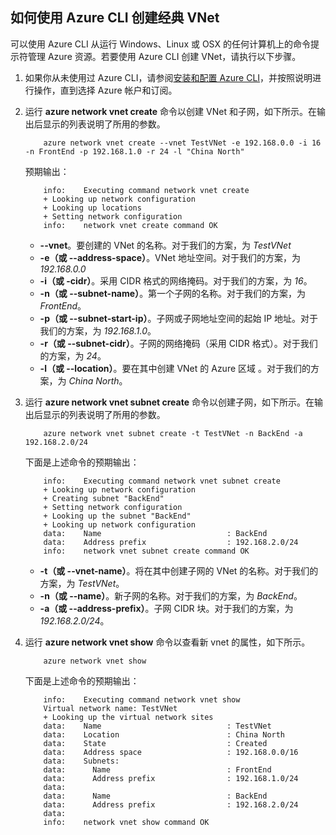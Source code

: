 ## 如何使用 Azure CLI 创建经典 VNet

可以使用 Azure CLI 从运行 Windows、Linux 或 OSX 的任何计算机上的命令提示符管理 Azure 资源。若要使用 Azure CLI 创建 VNet，请执行以下步骤。

1. 如果你从未使用过 Azure CLI，请参阅[安装和配置 Azure CLI](../articles/xplat-cli-install.md)，并按照说明进行操作，直到选择 Azure 帐户和订阅。
2. 运行 **azure network vnet create** 命令以创建 VNet 和子网，如下所示。在输出后显示的列表说明了所用的参数。

    ```
        azure network vnet create --vnet TestVNet -e 192.168.0.0 -i 16 -n FrontEnd -p 192.168.1.0 -r 24 -l "China North"
    ```

    预期输出：

    ```
        info:    Executing command network vnet create
        + Looking up network configuration
        + Looking up locations
        + Setting network configuration
        info:    network vnet create command OK
    ```

    - **--vnet**。要创建的 VNet 的名称。对于我们的方案，为 *TestVNet*
    - **-e（或 --address-space）**。VNet 地址空间。对于我们的方案，为 *192.168.0.0*
    - **-i（或 -cidr）**。采用 CIDR 格式的网络掩码。对于我们的方案，为 *16*。
    - **-n（或 --subnet-name）**。第一个子网的名称。对于我们的方案，为 *FrontEnd*。
    - **-p（或 --subnet-start-ip）**。子网或子网地址空间的起始 IP 地址。对于我们的方案，为 *192.168.1.0*。
    - **-r（或 --subnet-cidr）**。子网的网络掩码（采用 CIDR 格式）。对于我们的方案，为 *24*。
    - **-l（或 --location）**。要在其中创建 VNet 的 Azure 区域 。对于我们的方案，为 *China North*。

3. 运行 **azure network vnet subnet create** 命令以创建子网，如下所示。在输出后显示的列表说明了所用的参数。

    ```
        azure network vnet subnet create -t TestVNet -n BackEnd -a 192.168.2.0/24
    ```

    下面是上述命令的预期输出：

    ```
        info:    Executing command network vnet subnet create
        + Looking up network configuration
        + Creating subnet "BackEnd"
        + Setting network configuration
        + Looking up the subnet "BackEnd"
        + Looking up network configuration
        data:    Name                            : BackEnd
        data:    Address prefix                  : 192.168.2.0/24
        info:    network vnet subnet create command OK
    ```

    - **-t（或 --vnet-name）**。将在其中创建子网的 VNet 的名称。对于我们的方案，为 *TestVNet*。
    - **-n（或 --name）**。新子网的名称。对于我们的方案，为 *BackEnd*。
    - **-a（或 --address-prefix）**。子网 CIDR 块。对于我们的方案，为 *192.168.2.0/24*。

4. 运行 **azure network vnet show** 命令以查看新 vnet 的属性，如下所示。

    ```
        azure network vnet show
    ```

    下面是上述命令的预期输出：

    ```
        info:    Executing command network vnet show
        Virtual network name: TestVNet
        + Looking up the virtual network sites
        data:    Name                            : TestVNet
        data:    Location                        : China North
        data:    State                           : Created
        data:    Address space                   : 192.168.0.0/16
        data:    Subnets:
        data:      Name                          : FrontEnd
        data:      Address prefix                : 192.168.1.0/24
        data:
        data:      Name                          : BackEnd
        data:      Address prefix                : 192.168.2.0/24
        data:
        info:    network vnet show command OK
    ```

<!---HONumber=76-->